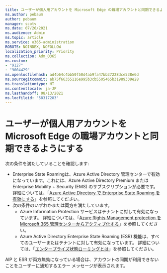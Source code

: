 ```yaml
---
title: ユーザーが個人用アカウントを Microsoft Edge の職場アカウントと同期できるようにする
ms.author: pebaum
author: pebaum
manager: scotv
ms.date: 07/26/2021
ms.audience: Admin
ms.topic: article
ms.service: o365-administration
ROBOTS: NOINDEX, NOFOLLOW
localization_priority: Priority
ms.collection: Adm_O365
ms.custom:
- "9127"
- "9004429"
ms.openlocfilehash: ad4b64c4bb50f50d4ab9fa47bb37228dce538e6d
ms.sourcegitcommit: ab75f66355116e995b3cb5505465b31989339e28
ms.translationtype: HT
ms.contentlocale: ja-JP
ms.lasthandoff: 08/13/2021
ms.locfileid: "58317283"
---
```

# <a name="enable-a-user-to-sync-a-personal-account-with-the-work-account-in-microsoft-edge"></a>ユーザーが個人用アカウントを Microsoft Edge の職場アカウントと同期できるようにする

次の条件を満たしていることを確認します:

- Enterprise State Roamingは、Azure Active Directory 管理センターで有効になっています。これには、Azure Active Directory Premium または Enterprise Mobility + Security (EMS) のサブスクリプションが必要です。 詳細については、「[Azure Active Directory で Enterprise State Roaming を有効にする](https://docs.microsoft.com/azure/active-directory/devices/enterprise-state-roaming-enable)」を参照してください。
- 次の条件のいずれかまたは両方を満たしています。
    - Azure Information Protection サービスはテナントに対して有効になっています。 詳細については、「[Azure Rights Management protection を Microsoft 365 管理センターからアクティブ化する](https://docs.microsoft.com/azure/information-protection/activate-office365)」を参照してください。
    - Azure Active Directory Enterprise State Roaming (ESR) 機能は、すべてのユーザーまたはテナントに対して有効になっています。 詳細については、「[エンタープライズ状態ローミングとは](https://docs.microsoft.com/azure/active-directory/devices/enterprise-state-roaming-overview)」を参照してください。

AIP と ESR が両方無効になっている場合は、アカウントの同期が利用できないことをユーザーに通知するエラー メッセージが表示されます。
